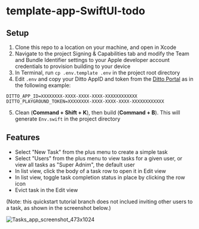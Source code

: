 # template-app-SwiftUI-todo

## Setup  
1. Clone this repo to a location on your machine, and open in Xcode    
2. Navigate to the project Signing & Capabilities tab and modify the Team and Bundle Identifier 
settings to your Apple developer account credentials to provision building to your device       
3. In Terminal, run `cp .env.template .env` in the project root directory    
4. Edit `.env` and copy your Ditto AppID and token from the [Ditto Portal](https://portal.ditto.live/) 
as in the following example:    
```
DITTO_APP_ID=XXXXXXXX-XXXX-XXXX-XXXX-XXXXXXXXXXXX
DITTO_PLAYGROUND_TOKEN=XXXXXXXX-XXXX-XXXX-XXXX-XXXXXXXXXXXX
```
5. Clean (**Command + Shift + K**), then build (**Command + B**). This will generate `Env.swift` in
the project directory  

## Features  
- Select "New Task" from the plus menu to create a simple task  
- Select "Users" from the plus menu to view tasks for a given user, or view all tasks as 
"Super Adnim", the default user    
- In list view, click the body of a task row to open it in Edit view    
- In list view, toggle task completion status in place by clicking the row icon      
- Evict task in the Edit view  

(Note: this quickstart tutorial branch does not inclued inviting other users to a task, as shown 
in the screenshot below.)  

![Tasks_app_screenshot_473x1024](https://github.com/getditto/template-app-swift-todo/assets/10930016/d43f7fea-c38f-48ca-a4f2-f2773e4961a9)

